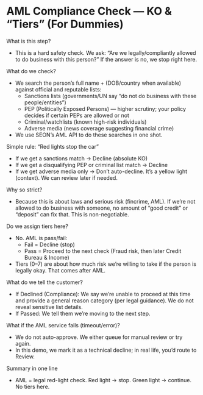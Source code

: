 # AML Compliance Check — KO & “Tiers” (For Dummies)

What is this step?
- This is a hard safety check. We ask: “Are we legally/compliantly allowed to do business with this person?” If the answer is no, we stop right here.

What do we check?
- We search the person’s full name + (DOB/country when available) against official and reputable lists:
  - Sanctions lists (governments/UN say “do not do business with these people/entities”)
  - PEP (Politically Exposed Persons) — higher scrutiny; your policy decides if certain PEPs are allowed or not
  - Criminal/watchlists (known high-risk individuals)
  - Adverse media (news coverage suggesting financial crime)
- We use SEON’s AML API to do these searches in one shot.

Simple rule: “Red lights stop the car”
- If we get a sanctions match → Decline (absolute KO)
- If we get a disqualifying PEP or criminal list match → Decline
- If we get adverse media only → Don’t auto-decline. It’s a yellow light (context). We can review later if needed.

Why so strict?
- Because this is about laws and serious risk (fincrime, AML). If we’re not allowed to do business with someone, no amount of “good credit” or “deposit” can fix that. This is non-negotiable.

Do we assign tiers here?
- No. AML is pass/fail:
  - Fail = Decline (stop)
  - Pass = Proceed to the next check (Fraud risk, then later Credit Bureau & Income)
- Tiers (0–7) are about how much risk we’re willing to take if the person is legally okay. That comes after AML.

What do we tell the customer?
- If Declined (Compliance): We say we’re unable to proceed at this time and provide a general reason category (per legal guidance). We do not reveal sensitive list details.
- If Passed: We tell them we’re moving to the next step.

What if the AML service fails (timeout/error)?
- We do not auto-approve. We either queue for manual review or try again.
- In this demo, we mark it as a technical decline; in real life, you’d route to Review.

Summary in one line
- AML = legal red-light check. Red light → stop. Green light → continue. No tiers here.
